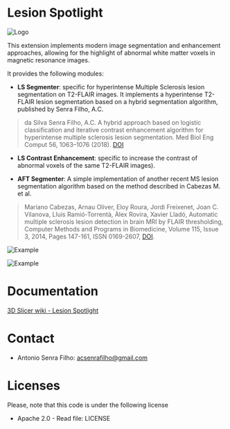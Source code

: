 # Lesion Spotlight

![Logo](https://github.com/CSIM-Toolkits/Slicer-LesionSpotlightExtension/blob/main/LesionSpotlight.png)

This extension implements modern image segmentation and enhancement approaches, allowing for the highlight of abnormal white matter voxels in magnetic resonance images. 

It provides the following modules:

* **LS Segmenter**: specific for hyperintense Multiple Sclerosis lesion segmentation on T2-FLAIR images. It implements a hyperintense T2-FLAIR lesion segmentation based on a hybrid segmentation algorithm, published by Senra Filho, A.C.
> da Silva Senra Filho, A.C. A hybrid approach based on logistic classification and iterative contrast enhancement algorithm for hyperintense multiple sclerosis lesion segmentation. Med Biol Eng Comput 56, 1063–1076 (2018). [DOI](https://doi.org/10.1007/s11517-017-1747-2)

* **LS Contrast Enhancement**: specific to increase the contrast of abnormal voxels of the same T2-FLAIR images). 

* **AFT Segmenter**: A simple implementation of another recent MS lesion segmentation algorithm based on the method described in Cabezas M. et al.
> Mariano Cabezas, Arnau Oliver, Eloy Roura, Jordi Freixenet, Joan C. Vilanova, Lluís Ramió-Torrentà, Àlex Rovira, Xavier Lladó, Automatic multiple sclerosis lesion detection in brain MRI by FLAIR thresholding, Computer Methods and Programs in Biomedicine, Volume 115, Issue 3, 2014, Pages 147-161, ISSN 0169-2607, [DOI](https://doi.org/10.1016/j.cmpb.2014.04.006). 

![Example](https://github.com/CSIM-Toolkits/Slicer-LesionSpotlightExtension/blob/main/docs/assets/Lesion3DRender.png)

![Example](https://github.com/CSIM-Toolkits/Slicer-LesionSpotlightExtension/blob/main/docs/assets/T2FLAIR_patient_lesionLabel_AFT.png)

# Documentation

[3D Slicer wiki - Lesion Spotlight](http://slicer.org/slicerWiki/index.php/Documentation/Nightly/Extensions/LesionSpotlight)

# Contact

* Antonio Senra Filho: acsenrafilho@gmail.com

# Licenses

Please, note that this code is under the following license

 * Apache 2.0 - Read file: LICENSE
